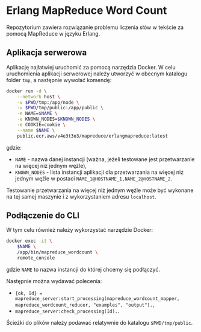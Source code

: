 # Erlang MapReduce Word Count
Repozytorium zawiera rozwiązanie problemu liczenia słów w tekście za pomocą MapReduce w języku Erlang.
## Aplikacja serwerowa
Aplikację najłatwiej uruchomić za pomocą narzędzia Docker.
W celu uruchomienia aplikacji serwerowej należy utworzyć w obecnym katalogu folder `tmp`, a następnie wywołać komendę:
```sh
docker run -d \
    --network host \
    -v $PWD/tmp:/app/node \
    -v $PWD/tmp/public:/app/public \
    -e NAME=$NAME \
    -e KNOWN_NODES=$KNOWN_NODES \
    -e COOKIE=cookie \
    --name $NAME \
    public.ecr.aws/v4e3t3o3/mapreduce/erlangmapreduce:latest
```
gdzie:
  - `NAME` - nazwa danej instancji (ważna, jeżeli testowane jest przetwarzanie na więcej niż jednym węźle),
  - `KNOWN_NODES` - lista instancji aplikacji dla przetwarzania na więcej niż jednym węźle w postaci `NAME_1@HOSTNAME_1,NAME_2@HOSTNAME_2`.

Testowanie przetwarzania na więcej niż jednym węźle może być wykonane na tej samej maszynie i z wykorzystaniem adresu `localhost`.

## Podłączenie do CLI
W tym celu również należy wykorzystać narzędzie Docker:
```sh
docker exec -it \
    $NAME \
    /app/bin/mapreduce_wordcount \
    remote_console
```
gdzie `NAME` to nazwa instancji do której chcemy się podłączyć.

Następnie można wydawać polecenia:
  - `{ok, Id} = mapreduce_server:start_processing(mapreduce_wordcount_mapper, mapreduce_wordcount_reducer, "examples", "output").`,
  - `mapreduce_server:check_processing(Id).`.

Ścieżki do plików należy podawać relatywnie do katalogu `$PWD/tmp/public`.
